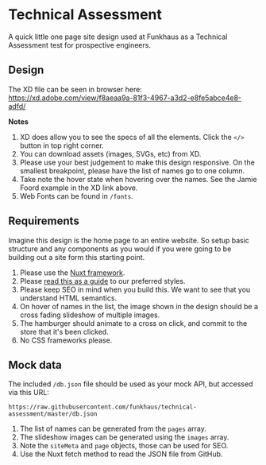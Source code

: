 # Technical Assessment

A quick little one page site design used at Funkhaus as a Technical Assessment test for prospective engineers.

## Design

The XD file can be seen in browser here: https://xd.adobe.com/view/f8aeaa9a-81f3-4967-a3d2-e8fe5abce4e8-adfd/

**Notes**

1.  XD does allow you to see the specs of all the elements. Click the `</>` button in top right corner.
1.  You can download assets (images, SVGs, etc) from XD.
1.  Please use your best judgement to make this design responsive. On the smallest breakpoint, please have the list of names go to one column.
1.  Take note the hover state when hovering over the names. See the Jamie Foord example in the XD link above.
1.  Web Fonts can be found in `/fonts`.

## Requirements

Imagine this design is the home page to an entire website. So setup basic structure and any components as you would if you were going to be building out a site form this starting point.

1.  Please use the [Nuxt framework](https://nuxtjs.org/guide/installation#starting-from-scratch).
1.  Please [read this as a guide](https://github.com/funkhaus/best-practices/blob/master/README.md) to our preferred styles.
1.  Please keep SEO in mind when you build this. We want to see that you understand HTML semantics.
1.  On hover of names in the list, the image shown in the design should be a cross fading slideshow of multiple images.
1.  The hamburger should animate to a cross on click, and commit to the store that it's been clicked.
1.  No CSS frameworks please.

## Mock data

The included `/db.json` file should be used as your mock API, but accessed via this URL:

`https://raw.githubusercontent.com/funkhaus/technical-assessment/master/db.json`

1.  The list of names can be generated from the `pages` array.
1.  The slideshow images can be generated using the `images` array.
1.  Note the `siteMeta` and `page` objects, those can be used for SEO.
1.  Use the Nuxt fetch method to read the JSON file from GitHub.
